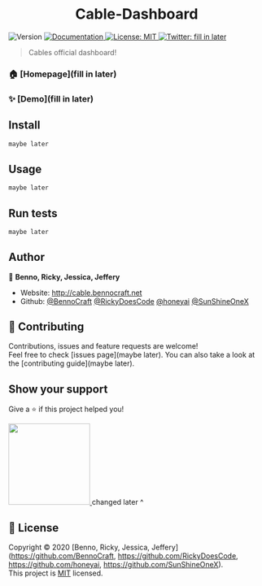 <h1 align="center">Cable-Dashboard</h1>
<p>
  <img alt="Version" src="https://img.shields.io/badge/version-v8-blue.svg?cacheSeconds=2592000" />
  <a href="fill in later" target="_blank">
    <img alt="Documentation" src="https://img.shields.io/badge/documentation-yes-brightgreen.svg" />
  </a>
  <a href="maybe later" target="_blank">
    <img alt="License: MIT" src="https://img.shields.io/badge/License-MIT-yellow.svg" />
  </a>
  <a href="https://twitter.com/fill in later" target="_blank">
    <img alt="Twitter: fill in later" src="https://img.shields.io/twitter/follow/fill in later.svg?style=social" />
  </a>
</p>

> Cables official dashboard!

### 🏠 [Homepage](fill in later)

### ✨ [Demo](fill in later)

## Install

```sh
maybe later
```

## Usage

```sh
maybe later
```

## Run tests

```sh
maybe later
```

## Author

👤 **Benno, Ricky, Jessica, Jeffery**

* Website: http://cable.bennocraft.net
* Github: [@BennoCraft](https://github.com/BennoCraft) [@RickyDoesCode](https://github.com/RickyDoesCode) [@honeyai](https://github.com/honeyai) [@SunShineOneX](https://github.com/SunShineOneX)

## 🤝 Contributing

Contributions, issues and feature requests are welcome!<br />Feel free to check [issues page](maybe later). You can also take a look at the [contributing guide](maybe later).

## Show your support

Give a ⭐️ if this project helped you!

<a href="https://www.patreon.com/bennocraft">
  <img src="https://c5.patreon.com/external/logo/become_a_patron_button@2x.png" width="160">
</a>
changed later ^

## 📝 License

Copyright © 2020 [Benno, Ricky, Jessica, Jeffery](https://github.com/BennoCraft, https://github.com/RickyDoesCode, https://github.com/honeyai, https://github.com/SunShineOneX).<br />
This project is [MIT](https://github.com/BennoCraft/Cable-Dashboardv8/blob/master/LICENSE) licensed.
